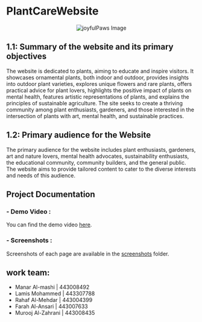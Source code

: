 # PlantCareWebsite
<p align="center">
  <img src="https://github.com/user-attachments/assets/7d49857e-ec06-46b1-bbca-f21a437b0738" alt="joyfulPaws Image" />
</p>


## 1.1: Summary of the website and its primary objectives
The website is dedicated to plants, aiming to educate and inspire visitors. It showcases ornamental plants, both indoor and outdoor, provides insights into outdoor plant varieties, explores unique flowers and rare plants, offers practical advice for plant lovers, highlights the positive impact of plants on mental health, features artistic representations of plants, and explains the principles of sustainable agriculture. The site seeks to create a thriving community among plant enthusiasts, gardeners, and those interested in the intersection of plants with art, mental health, and sustainable practices.


## 1.2: Primary audience for the Website
The primary audience for the website includes plant enthusiasts, gardeners, art and nature lovers, mental health advocates, sustainability enthusiasts, the educational community, community builders, and the general public. The website aims to provide tailored content to cater to the diverse interests and needs of this audience.


## Project Documentation

### - Demo Video :
You can find the demo video [here](./Demo).

### - Screenshots :
Screenshots of each page are available in the [screenshots](./Screenshots) folder.


## work team:
* Manar Al-mashi | 443008492
* Lamis Mohammed | 443307788
* Rahaf Al-Mehdar | 443004399
* Farah Al-Ansari | 443007633
* Murooj Al-Zahrani | 443008435
